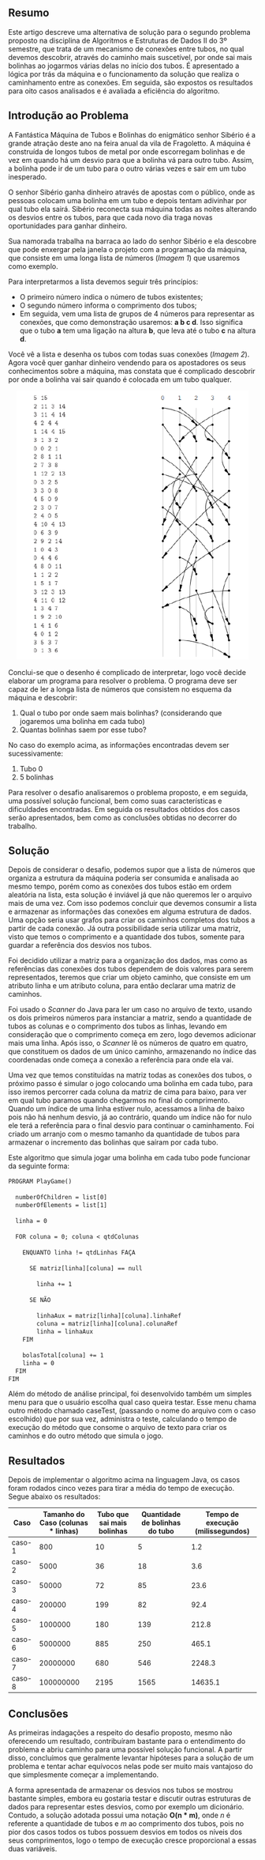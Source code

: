 ## Resumo

Este artigo descreve uma alternativa de solução para o segundo problema proposto na disciplina de Algoritmos e Estruturas de Dados II do 3º semestre, que trata de um mecanismo de conexões entre tubos, no qual devemos descobrir, através do caminho mais suscetível, por onde sai mais bolinhas ao jogarmos várias delas no início dos tubos. É apresentado a lógica por trás da máquina e o funcionamento da solução que realiza o caminhamento entre as conexões. Em seguida, são expostos os resultados para oito casos analisados e é avaliada a eficiência do algoritmo.

## Introdução ao Problema

A Fantástica Máquina de Tubos e Bolinhas do enigmático senhor Sibério é a grande atração deste ano na feira anual da vila de Fragoletto. A máquina é construída de longos tubos de metal por onde escorregam bolinhas e de vez em quando há um desvio para que a bolinha vá para outro tubo. Assim, a bolinha pode ir de um tubo para o outro várias vezes e sair em um tubo inesperado.

O senhor Sibério ganha dinheiro através de apostas com o público, onde as pessoas colocam uma bolinha em um tubo e depois tentam adivinhar por qual tubo ela sairá. Sibério reconecta sua máquina todas as noites alterando os desvios entre os tubos, para que cada novo dia traga novas oportunidades para ganhar dinheiro. 

Sua namorada trabalha na barraca ao lado do senhor Sibério e ela descobre que pode enxergar pela janela o projeto com a programação da máquina, que consiste em uma longa lista de números (*Imagem 1*) que usaremos como exemplo.

Para interpretarmos a lista devemos seguir três princípios:

* O primeiro número indica o número de tubos existentes;
* O segundo número informa o comprimento dos tubos;
* Em seguida, vem uma lista de grupos de 4 números para representar as conexões, que como demonstração usaremos: **a b c d**.
Isso significa que o tubo **a** tem uma ligação na altura **b**, que leva até o tubo **c** na altura **d**.

Você vê a lista e desenha os tubos com todas suas conexões (*Imagem 2*). Agora você quer ganhar dinheiro vendendo para os apostadores os seus conhecimentos sobre a máquina, mas constata que é complicado descobrir por onde a bolinha vai sair quando é colocada em um tubo qualquer.

<p align="center">
    <img src="assets/Example representation.png">
<p align="center">

Conclui-se que o desenho é complicado de interpretar, logo você decide elaborar um programa para resolver o problema. O programa deve ser capaz de ler a longa lista de números que consistem no esquema da máquina e descobrir:

1. Qual o tubo por onde saem mais bolinhas? (considerando que jogaremos uma bolinha em cada tubo)
2. Quantas bolinhas saem por esse tubo?

No caso do exemplo acima, as informações encontradas devem ser sucessivamente:
1. Tubo 0
2. 5 bolinhas

Para resolver o desafio analisaremos o problema proposto, e em seguida, uma possível solução funcional, bem como suas características e dificuldades encontradas. Em seguida os resultados obtidos dos casos serão apresentados, bem como as conclusões obtidas no decorrer do trabalho.

## Solução

Depois de considerar o desafio, podemos supor que a lista de números que organiza a estrutura da máquina poderia ser consumida e analisada ao mesmo tempo, porém como as conexões dos tubos estão em ordem aleatória na lista, esta solução é inviável já que não queremos ler o arquivo mais de uma vez. Com isso podemos concluir que devemos consumir a lista e armazenar as informações das conexões em alguma estrutura de dados. Uma opção seria usar grafos para criar os caminhos completos dos tubos a partir de cada conexão. Já outra possibilidade seria utilizar uma matriz, visto que temos o comprimento e a quantidade dos tubos, somente para guardar a referência dos desvios nos tubos.

Foi decidido utilizar a matriz para a organização dos dados, mas como as referências das conexões dos tubos dependem de dois valores para serem representados, teremos que criar um objeto caminho, que consiste em um atributo linha e um atributo coluna, para então declarar uma matriz de caminhos.

Foi usado o *Scanner* do Java para ler um caso no arquivo de texto, usando os dois primeiros números para instanciar a matriz, sendo a quantidade de tubos as colunas e o comprimento dos tubos as linhas, levando em consideração que o comprimento começa em zero, logo devemos adicionar mais uma linha. Após isso, o *Scanner* lê os números de quatro em quatro, que constituem os dados de um único caminho, armazenando no índice das coordenadas onde começa a conexão a referência para onde ela vai.

Uma vez que temos constituídas na matriz todas as conexões dos tubos, o próximo passo é simular o jogo colocando uma bolinha em cada tubo, para isso iremos percorrer cada coluna da matriz de cima para baixo, para ver em qual tubo paramos quando chegarmos no final do comprimento. Quando um índice de uma linha estiver nulo, acessamos a linha de baixo pois não há nenhum desvio, já ao contrário, quando um índice não for nulo ele terá a referência para o final desvio para continuar o caminhamento. Foi criado um arranjo com o mesmo tamanho da quantidade de tubos para armazenar o incremento das bolinhas que saíram por cada tubo.

Este algoritmo que simula jogar uma bolinha em cada tubo pode funcionar da seguinte forma:

```
PROGRAM PlayGame()

  numberOfChildren = list[0]
  numberOfElements = list[1]

  linha = 0

  FOR coluna = 0; coluna < qtdColunas
    
    ENQUANTO linha != qtdLinhas FAÇA

      SE matriz[linha][coluna] == null

        linha += 1

      SE NÃO

        linhaAux = matriz[linha][coluna].linhaRef
        coluna = matriz[linha][coluna].colunaRef
        linha = linhaAux
    FIM

    bolasTotal[coluna] += 1
    linha = 0
  FIM
FIM
```

Além do método de análise principal, foi desenvolvido também um simples menu para que o usuário escolha qual caso queira testar. Esse menu chama outro método chamado caseTest, (passando o nome do arquivo com o caso escolhido) que por sua vez, administra o teste, calculando o tempo de execução do método que consome o arquivo de texto para criar os caminhos e do outro método que simula o jogo.

## Resultados

Depois de implementar o algoritmo acima na linguagem Java, os casos foram rodados cinco vezes para tirar a média do tempo de execução. Segue abaixo os resultados:

Caso|Tamanho do Caso (colunas * linhas)|Tubo que sai mais bolinhas|Quantidade de bolinhas do tubo|Tempo de execução (milissegundos)
|---|---|---|---|---|
caso-1|800|10|5|1.2
caso-2|5000|36|18|3.6
caso-3|50000|72|85|23.6
caso-4|200000|199|82|92.4
caso-5|1000000|180|139|212.8
caso-6|5000000|885|250|465.1
caso-7|20000000|680|546|2248.3
caso-8|100000000|2195|1565|14635.1

## Conclusões

As primeiras indagações a respeito do desafio proposto, mesmo não oferecendo um resultado, contribuíram bastante para o entendimento do problema e abriu caminho para uma possível solução funcional. A partir disso, concluímos que geralmente levantar hipóteses para a solução de um problema e tentar achar equívocos nelas pode ser muito mais vantajoso do que simplesmente começar a implementando.

A forma apresentada de armazenar os desvios nos tubos se mostrou bastante simples, embora eu gostaria testar e discutir outras estruturas de dados para representar estes desvios, como por exemplo um dicionário. Contudo, a solução adotada possui uma notação **O(n * m)**, onde *n* é referente a quantidade de tubos e *m* ao comprimento dos tubos, pois no pior dos casos todos os tubos possuem desvios em todos os níveis dos seus comprimentos, logo o tempo de execução cresce proporcional a essas duas variáveis.